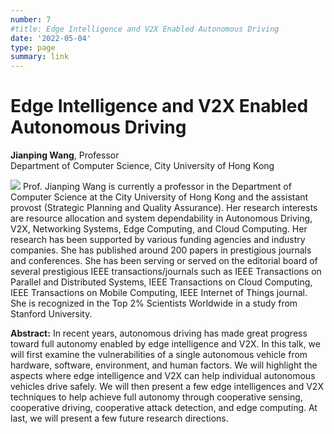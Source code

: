 ```yaml
---
number: 7
#title: Edge Intelligence and V2X Enabled Autonomous Driving
date: '2022-05-04'
type: page
summary: link
---
```


# Edge Intelligence and V2X Enabled Autonomous Driving

**Jianping Wang**, Professor  
Department of Computer Science, City University of Hong Kong

![](../k7.png) Prof. Jianping Wang is currently a professor in the Department of Computer Science at the City University of Hong Kong and the assistant provost (Strategic Planning and Quality Assurance). Her research interests are resource allocation and system dependability in Autonomous Driving, V2X, Networking Systems, Edge Computing, and Cloud Computing. Her research has been supported by various funding agencies and industry companies. She has published around 200 papers in prestigious journals and conferences. She has been serving or served on the editorial board of several prestigious IEEE transactions/journals such as IEEE Transactions on Parallel and Distributed Systems, IEEE Transactions on Cloud Computing, IEEE Transactions on Mobile Computing, IEEE Internet of Things journal. She is recognized in the Top 2% Scientists Worldwide in a study from Stanford University.

**Abstract:** In recent years, autonomous driving has made great progress toward full autonomy enabled by edge intelligence and V2X. In this talk, we will first examine the vulnerabilities of a single autonomous vehicle from hardware, software, environment, and human factors. We will highlight the aspects where edge intelligence and V2X can help individual autonomous vehicles drive safely. We will then present a few edge intelligences and V2X techniques to help achieve full autonomy through cooperative sensing, cooperative driving, cooperative attack detection, and edge computing. At last, we will present a few future research directions. 
